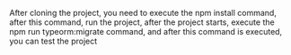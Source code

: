 After cloning the project, you need to execute the npm install command, after this command, run the project, after the project starts, execute the npm run typeorm:migrate command, and after this command is executed, you can test the project
